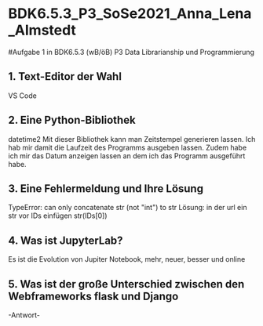 # BDK6.5.3_P3_SoSe2021_Anna_Lena_Almstedt
#Aufgabe 1 in BDK6.5.3 (wB/öB) P3 Data Librarianship und Programmierung

## 1. Text-Editor der Wahl
VS Code

## 2. Eine Python-Bibliothek
datetime2
Mit dieser Bibliothek kann man Zeitstempel generieren lassen. Ich hab mir damit die Laufzeit des Programms ausgeben lassen. Zudem habe ich mir das Datum anzeigen lassen an dem ich das Programm ausgeführt habe. 

## 3. Eine Fehlermeldung und Ihre Lösung
TypeError: can only concatenate str (not "int") to str 
Lösung: in der url ein str vor IDs einfügen str(IDs[0])

## 4. Was ist JupyterLab?
 Es ist die Evolution von Jupiter Notebook, mehr, neuer, besser und online

## 5. Was ist der große Unterschied zwischen den Webframeworks flask und Django
-Antwort-